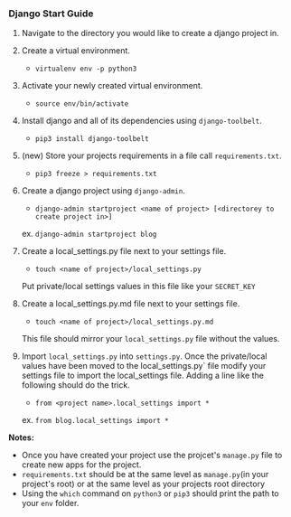 ### Django Start Guide

1. Navigate to the directory you would like to create a django project in.

2. Create a virtual environment.
	
	* `virtualenv env -p python3`

3. Activate your newly created virtual environment.
	
	* `source env/bin/activate`

4. Install django and all of its dependencies using `django-toolbelt`.  
	
	* `pip3 install django-toolbelt`

5. (new) Store your projects requirements in a file call `requirements.txt`.
	
	* `pip3 freeze > requirements.txt`

6. Create a django project using `django-admin`.
	
	* `django-admin startproject <name of project> [<directorey to create project in>]`
	
	ex. `django-admin startproject blog`

7. Create a local_settings.py file next to your settings file.
	
	* `touch <name of project>/local_settings.py`
	
	Put private/local settings values in this file like your `SECRET_KEY`

8. Create a local_settings.py.md file next to your settings file.
	
	* `touch <name of project>/local_settings.py.md`
	
	This file should mirror your `local_settings.py` file without the values.

9. Import `local_settings.py` into `settings.py`. Once the private/local values have been moved to the 
local_settings.py` file modify your settings file to import the local_settings file. Adding a line like 
the following should do the trick.

	* `from <project name>.local_settings import *`

	ex. `from blog.local_settings import *`

	

__Notes:__  
* Once you have created your project use the projcet's `manage.py` file to create new apps for the project.
* `requirements.txt` should be at the same level as `manage.py`(in your project's root) or at the same level as your projects root directory
* Using the `which` command on `python3` or `pip3` should print the path to your `env` folder.  
